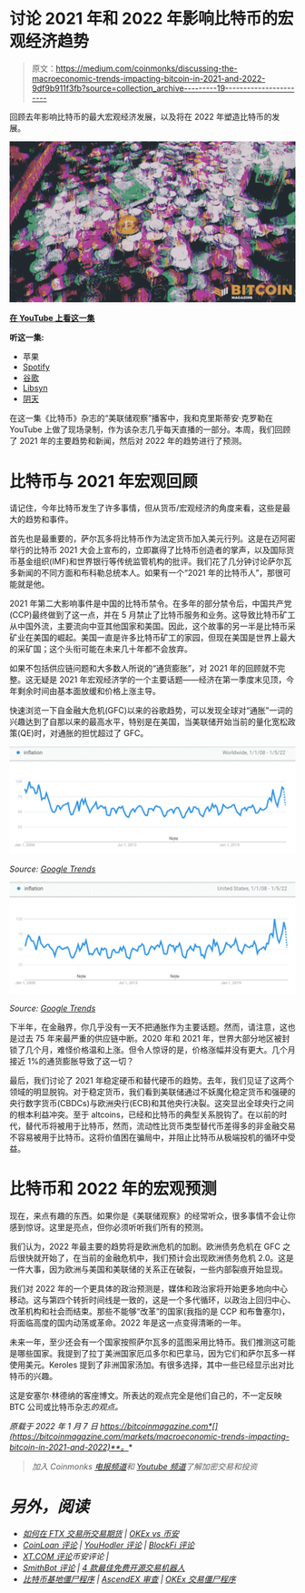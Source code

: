 # 讨论 2021 年和 2022 年影响比特币的宏观经济趋势

> 原文：<https://medium.com/coinmonks/discussing-the-macroeconomic-trends-impacting-bitcoin-in-2021-and-2022-9df9b911f3fb?source=collection_archive---------19----------------------->

回顾去年影响比特币的最大宏观经济发展，以及将在 2022 年塑造比特币的发展。

![](img/8d6dac6cc036ad93c2351839db79d333.png)

[**在 YouTube 上看这一集**](https://www.youtube.com/watch?v=rkarr3Qmqr4&list=PLe0djdakvnFbQnK2uE6Kags30z0cSPBcE)

**听这一集:**

*   苹果
*   [Spotify](https://open.spotify.com/episode/08SmXghxFvPHMKo4GhJTNY?si=320af3ccfc724ecb)
*   [谷歌](https://podcasts.google.com/feed/aHR0cHM6Ly9mZWR3YXRjaC5saWJzeW4uY29tL3Jzcw/episode/MTBjZTQzZTItNmQ0Zi00ZDQ4LWE4NzctMzc5MDNlNDY1NzJi?sa=X&ved=0CAgQuIEEahcKEwjIibWOyJ31AhUAAAAAHQAAAAAQQg)
*   [Libsyn](https://fedwatch.libsyn.com/big-trends-of-2021-and-2022-fed-76)
*   [阴天](https://overcast.fm/+m2aftgoQY)

在这一集《比特币》杂志的“美联储观察”播客中，我和克里斯蒂安·克罗勒在 YouTube 上做了现场录制，作为该杂志几乎每天直播的一部分。本周，我们回顾了 2021 年的主要趋势和新闻，然后对 2022 年的趋势进行了预测。

# 比特币与 2021 年宏观回顾

请记住，今年比特币发生了许多事情，但从货币/宏观经济的角度来看，这些是最大的趋势和事件。

首先也是最重要的，萨尔瓦多将比特币作为法定货币加入美元行列。这是在迈阿密举行的比特币 2021 大会上宣布的，立即赢得了比特币创造者的掌声，以及国际货币基金组织(IMF)和世界银行等传统监管机构的批评。我们花了几分钟讨论萨尔瓦多新闻的不同方面和布科勒总统本人。如果有一个“2021 年的比特币人”，那很可能就是他。

2021 年第二大影响事件是中国的比特币禁令。在多年的部分禁令后，中国共产党(CCP)最终做到了这一点，并在 5 月禁止了比特币服务和业务。这导致比特币矿工从中国外流，主要流向中亚其他国家和美国。因此，这个故事的另一半是比特币采矿业在美国的崛起。美国一直是许多比特币矿工的家园，但现在美国是世界上最大的采矿国；这个头衔可能在未来几十年都不会放弃。

如果不包括供应链问题和大多数人所说的“通货膨胀”，对 2021 年的回顾就不完整。这无疑是 2021 年宏观经济学的一个主要话题——经济在第一季度末见顶，今年剩余时间由基本面放缓和价格上涨主导。

快速浏览一下自金融大危机(GFC)以来的谷歌趋势，可以发现全球对“通胀”一词的兴趣达到了自那以来的最高水平，特别是在美国，当美联储开始当前的量化宽松政策(QE)时，对通胀的担忧超过了 GFC。

![](img/bd49f736ee2d6581b43c0836176d7f9d.png)

*Source:* [*Google Trends*](https://trends.google.com/trends/explore?date=2008-01-01%202022-01-05&q=inflation)

![](img/d45c9eb3d84981768a431458d7165f3e.png)

*Source:* [*Google Trends*](https://trends.google.com/trends/explore?date=2008-01-01%202022-01-05&geo=US&q=inflation)

下半年，在金融界，你几乎没有一天不把通胀作为主要话题。然而，请注意，这也是过去 75 年来最严重的供应链中断。2020 年和 2021 年，世界大部分地区被封锁了几个月，难怪价格温和上涨。但令人惊讶的是，价格涨幅并没有更大。几个月接近 1%的通货膨胀导致了这一切？

最后，我们讨论了 2021 年稳定硬币和替代硬币的趋势。去年，我们见证了这两个领域的明显脱钩。对于稳定货币，我们看到美联储通过不妖魔化稳定货币和强硬的央行数字货币(CBDCs)与欧洲央行(ECB)和其他央行决裂。这突显出全球央行之间的根本利益冲突。至于 altcoins，已经和比特币的典型关系脱钩了。在以前的时代，替代币将被用于比特币，然而，流动性比货币类型替代币差得多的非金融交易不容易被用于比特币。这将价值困在骗局中，并阻止比特币从极端投机的循环中受益。

# 比特币和 2022 年的宏观预测

现在，来点有趣的东西。如果你是《美联储观察》的经常听众，很多事情不会让你感到惊讶。这里是亮点，但你必须听听我们所有的预测。

我们认为，2022 年最主要的趋势将是欧洲危机的加剧。欧洲债务危机在 GFC 之后很快就开始了，在当前的金融危机中，我们预计会出现欧洲债务危机 2.0。这是一件大事，因为欧洲与美国和美联储的关系正在破裂，一些内部裂痕开始显现。

我们对 2022 年的一个更具体的政治预测是，媒体和政治家将开始更多地向中心移动。这与第四个转折时间线是一致的，这是一个多代循环，以政治上回归中心、改革机构和社会而结束。那些不能够“改革”的国家(我指的是 CCP 和布鲁塞尔)，将面临高度的国内动荡或革命。2022 年是这一点变得清晰的一年。

未来一年，至少还会有一个国家按照萨尔瓦多的蓝图采用比特币。我们推测这可能是哪些国家。我提到了拉丁美洲国家厄瓜多尔和巴拿马，因为它们和萨尔瓦多一样使用美元。Keroles 提到了非洲国家汤加。有很多选择，其中一些已经显示出对比特币的兴趣。

这是安塞尔·林德纳的客座博文。所表达的观点完全是他们自己的，不一定反映 BTC 公司或比特币杂志*的观点。*

*原载于 2022 年 1 月 7 日 https://bitcoinmagazine.com*[](https://bitcoinmagazine.com/markets/macroeconomic-trends-impacting-bitcoin-in-2021-and-2022)**。**

> *加入 Coinmonks [电报频道](https://t.me/coincodecap)和 [Youtube 频道](https://www.youtube.com/c/coinmonks/videos)了解加密交易和投资*

# *另外，阅读*

*   *[如何在 FTX 交易所交易期货](https://coincodecap.com/ftx-futures-trading) | [OKEx vs 币安](https://coincodecap.com/okex-vs-binance)*
*   *[CoinLoan 评论](https://coincodecap.com/coinloan-review) | [YouHodler 评论](/coinmonks/youhodler-4-easy-ways-to-make-money-98969b9689f2) | [BlockFi 评论](https://coincodecap.com/blockfi-review)*
*   *[XT.COM 评论](https://coincodecap.com/profittradingapp-for-binance)币安评论 |*
*   *[SmithBot 评论](https://coincodecap.com/smithbot-review) | [4 款最佳免费开源交易机器人](https://coincodecap.com/free-open-source-trading-bots)*
*   *[比特币基地僵尸程序](/coinmonks/coinbase-bots-ac6359e897f3) | [AscendEX 审查](/coinmonks/ascendex-review-53e829cf75fa) | [OKEx 交易僵尸程序](/coinmonks/okex-trading-bots-234920f61e60)*